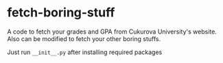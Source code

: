 # fetch-boring-stuff
A code to fetch your grades and GPA from Cukurova University's website. Also can be modified to fetch your other boring stuffs.

Just run `__init__.py` after installing required packages
